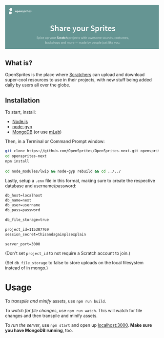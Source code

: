 <p align='center'>
  <a href='#'><img src='https://raw.githubusercontent.com/OpenSprites/OpenSprites-next/master/screenshot.png'></a>
</p>

## What is?
OpenSprites is the place where [Scratchers](https://wiki.scratch.mit.edu/wiki/Scratcher) can upload and download super-cool resources to use in their projects, with new stuff being added daily by users all over the globe.

## Installation
To start, install:
- [Node.js](https://nodejs.org/)
- [node-gyp](https://github.com/nodejs/node-gyp#installation)
- [MongoDB](https://www.mongodb.com/download-center#community) (or use [mLab](https://mlab.com/))

Then, in a Terminal or Command Prompt window:

```sh
git clone https://github.com/OpenSprites/OpenSprites-next.git opensprites-next
cd opensprites-next
npm install

cd node_modules/lwip && node-gyp rebuild && cd ../../
```

Lastly, setup a `.env` file in this format, making sure to create the respective database and username/password:

```
db_host=localhost
db_name=next
db_user=username
db_pass=password

db_file_storage=true

project_id=115307769
session_secret=thisandagainplsexplain

server_port=3000
```

(Don't set `project_id` to not require a Scratch account to join.)

(Set `db_file_storage` to false to store uploads on the local filesystem instead of in mongo.)

# Usage

To *transpile and minify* assets, use `npm run build`.  

To *watch for file changes*, use `npm run watch`. This will watch for file changes and then transpile and minify assets.  

To *run the server*, use `npm start` and open up [localhost:3000](http://localhost:3000/). **Make sure you have MongoDB running**, too.